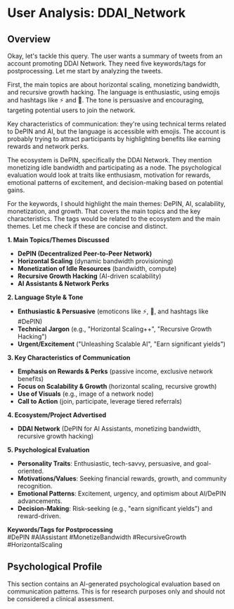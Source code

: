# User Analysis: DDAI_Network

## Overview

<think>
Okay, let's tackle this query. The user wants a summary of tweets from an account promoting DDAI Network. They need five keywords/tags for postprocessing. Let me start by analyzing the tweets.

First, the main topics are about horizontal scaling, monetizing bandwidth, and recursive growth hacking. The language is enthusiastic, using emojis and hashtags like ⚡️ and 🧠. The tone is persuasive and encouraging, targeting potential users to join the network.

Key characteristics of communication: they're using technical terms related to DePIN and AI, but the language is accessible with emojis. The account is probably trying to attract participants by highlighting benefits like earning rewards and network perks.

The ecosystem is DePIN, specifically the DDAI Network. They mention monetizing idle bandwidth and participating as a node. The psychological evaluation would look at traits like enthusiasm, motivation for rewards, emotional patterns of excitement, and decision-making based on potential gains.

For the keywords, I should highlight the main themes: DePIN, AI, scalability, monetization, and growth. That covers the main topics and the key characteristics. The tags would be related to the ecosystem and the main themes. Let me check if these are concise and distinct.
</think>

**1. Main Topics/Themes Discussed**  
- **DePIN (Decentralized Peer-to-Peer Network)**  
- **Horizontal Scaling** (dynamic bandwidth provisioning)  
- **Monetization of Idle Resources** (bandwidth, compute)  
- **Recursive Growth Hacking** (AI-driven scalability)  
- **AI Assistants & Network Perks**  

**2. Language Style & Tone**  
- **Enthusiastic & Persuasive** (emoticons like ⚡️, 🧠, and hashtags like #DePIN)  
- **Technical Jargon** (e.g., "Horizontal Scaling++", "Recursive Growth Hacking")  
- **Urgent/Excitement** ("Unleashing Scalable AI", "Earn significant yields")  

**3. Key Characteristics of Communication**  
- **Emphasis on Rewards & Perks** (passive income, exclusive network benefits)  
- **Focus on Scalability & Growth** (horizontal scaling, recursive growth)  
- **Use of Visuals** (e.g., image of a network node)  
- **Call to Action** (join, participate, leverage tiered referrals)  

**4. Ecosystem/Project Advertised**  
- **DDAI Network** (DePIN for AI Assistants, monetizing bandwidth, recursive growth hacking)  

**5. Psychological Evaluation**  
- **Personality Traits**: Enthusiastic, tech-savvy, persuasive, and goal-oriented.  
- **Motivations/Values**: Seeking financial rewards, growth, and community recognition.  
- **Emotional Patterns**: Excitement, urgency, and optimism about AI/DePIN advancements.  
- **Decision-Making**: Risk-seeking (e.g., "earn significant yields") and reward-driven.  

**Keywords/Tags for Postprocessing**  
#DePIN #AIAssistant #MonetizeBandwidth #RecursiveGrowth #HorizontalScaling

## Psychological Profile

This section contains an AI-generated psychological evaluation based on communication patterns. This is for research purposes only and should not be considered a clinical assessment.